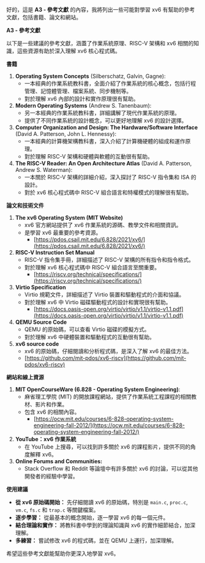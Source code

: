 好的，這是 **A3 - 參考文獻** 的內容，我將列出一些可能對學習 xv6 有幫助的參考文獻，包括書籍、論文和網站。

**A3 - 參考文獻**

以下是一些建議的參考文獻，涵蓋了作業系統原理、RISC-V 架構和 xv6 相關的知識，這些資源有助於深入理解 xv6 核心程式碼。

**書籍**

1.  **Operating System Concepts** (Silberschatz, Galvin, Gagne):
    *   一本經典的作業系統教科書，全面介紹了作業系統的核心概念，包括行程管理、記憶體管理、檔案系統、同步機制等。
    *   對於理解 xv6 內部的設計和實作原理很有幫助。
2.  **Modern Operating Systems** (Andrew S. Tanenbaum):
    *   另一本經典的作業系統教科書，詳細講解了現代作業系統的原理。
    *   提供了不同作業系統的設計概念，可以更好地理解 xv6 的設計選擇。
3.  **Computer Organization and Design: The Hardware/Software Interface** (David A. Patterson, John L. Hennessy):
    *   一本經典的計算機架構教科書，深入介紹了計算機硬體的組成和運作原理。
    *   對於理解 RISC-V 架構和硬體與軟體的互動很有幫助。
4.  **The RISC-V Reader: An Open Architecture Atlas** (David A. Patterson, Andrew S. Waterman):
    *   一本關於 RISC-V 架構的詳細介紹，深入探討了 RISC-V 指令集和 ISA 的設計。
    *   對於 xv6 核心程式碼中 RISC-V 組合語言和特權模式的理解很有幫助。

**論文和技術文件**

1.  **The xv6 Operating System (MIT Website)**
    *   xv6 官方網站提供了 xv6 作業系統的源碼、教學文件和相關資訊。
    *   是學習 xv6 最重要的參考資源。
        *   [https://pdos.csail.mit.edu/6.828/2021/xv6/](https://pdos.csail.mit.edu/6.828/2021/xv6/)
2.  **RISC-V Instruction Set Manual**
    *   RISC-V 指令集手冊，詳細描述了 RISC-V 架構的所有指令和指令格式。
    *   對於理解 xv6 核心程式碼中 RISC-V 組合語言至關重要。
        *  [https://riscv.org/technical/specifications/](https://riscv.org/technical/specifications/)
3.  **Virtio Specification**
    *   Virtio 規範文件，詳細描述了 Virtio 裝置和驅動程式的介面和協議。
    *   對於理解 xv6 中 Virtio 磁碟驅動程式的設計和實現很有幫助。
        *  [https://docs.oasis-open.org/virtio/virtio/v1.1/virtio-v1.1.pdf](https://docs.oasis-open.org/virtio/virtio/v1.1/virtio-v1.1.pdf)
4.  **QEMU Source Code**
    *   QEMU 的原始碼，可以查看 Virtio 磁碟的模擬方式。
    *   對於理解 xv6 中硬體裝置和驅動程式的互動很有幫助。
5. **xv6 source code**
    *  xv6 的原始碼，仔細閱讀和分析程式碼，是深入了解 xv6 的最佳方法。
    *   [https://github.com/mit-pdos/xv6-riscv](https://github.com/mit-pdos/xv6-riscv)

**網站和線上資源**

1.  **MIT OpenCourseWare (6.828 - Operating System Engineering)**:
    *   麻省理工學院 (MIT) 的開放課程網站，提供了作業系統工程課程的相關教材、影片和作業。
    *   包含 xv6 的相關內容。
        *   [https://ocw.mit.edu/courses/6-828-operating-system-engineering-fall-2012/](https://ocw.mit.edu/courses/6-828-operating-system-engineering-fall-2012/)
2.  **YouTube：xv6 作業系統**
    *  在 YouTube 上搜尋，可以找到許多關於 xv6 的課程影片，提供不同的角度解釋 xv6。
3.  **Online Forums and Communities:**
    *   Stack Overflow 和 Reddit 等論壇中有許多關於 xv6 的討論，可以從其他開發者的經驗中學習。

**使用建議**

*   **從 xv6 原始碼開始：**  先仔細閱讀 xv6 的原始碼，特別是 `main.c`, `proc.c`, `vm.c`, `fs.c` 和 `trap.c` 等關鍵檔案。
*   **逐步學習：**  從最基本的概念開始，逐一學習 xv6 的每一個元件。
*   **結合理論和實作：**  將教科書中學到的理論知識與 xv6 的實作細節結合，加深理解。
*   **多練習：**  嘗試修改 xv6 的程式碼，並在 QEMU 上運行，加深理解。

希望這些參考文獻能幫助你更深入地學習 xv6。
